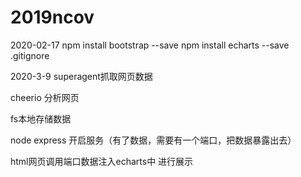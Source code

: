 # 2019ncov

2020-02-17
npm install bootstrap --save
npm install echarts --save 
.gitignore



2020-3-9
superagent抓取网页数据

cheerio 分析网页

fs本地存储数据

node express 开启服务（有了数据，需要有一个端口，把数据暴露出去）

html网页调用端口数据注入echarts中 进行展示